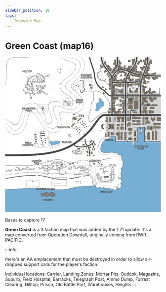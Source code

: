 ```yaml
---
sidebar_position: 18
tags:
  - Invasion Map
---
```

# Green Coast (map16)

![](./img/Map16_minimap.webp)

Bases to capture	17

**Green Coast** is a 3 faction map that was added by the 1.71 update. It's a map converted from Operation Downfall, originally coming from RWR: PACIFIC.




:::info

there's an AA emplacement that must be destroyed in order to allow air-dropped support calls for the player's faction.

Individual locations: Carrier, Landing Zones, Mortar Pits, Outlook, Magazine, Suburb, Field Hospital, Barracks, Telegraph Post, Ammo Dump, Forrest Clearing, Hilltop, Prison, Old Battle Port, Warehouses, Heights
:::